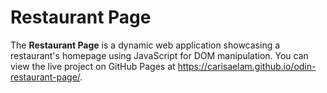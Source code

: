 # Restaurant Page

The **Restaurant Page** is a dynamic web application showcasing a restaurant's homepage using JavaScript for DOM manipulation. You can view the live project on GitHub Pages at https://carisaelam.github.io/odin-restaurant-page/.
